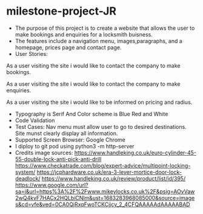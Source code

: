 # milestone-project-JR

 * The purpose of this project is to create a website that allows the user to make bookings and enquiries for a locksmith buisness.
* The features include a navigation menu, images,paragraphs, and a homepage, prices page and contact page.
* User Stories:

As a user visiting the site i would like to contact the company to make bookings.

As a user visiting the site i would like to contact the company to make enquiries.

As a user visiting the site i would like to be informed on pricing and radius.
* Typography is Serif And Color scheme is Blue Red and White
* Code Validation
* Test Cases:
Nav menu must allow user to go to desired destinations.
Site munst clearly display all information.
* Supported Screen Browser: Google Chrome 
* I diploy to git pod using python3 -m http-server
* Credits
image sources: https://www.handleking.co.uk/euro-cylinder-45-55-double-lock-anti-pick-anti-drill
https://www.checkatrade.com/blog/expert-advice/multipoint-locking-system/
https://jcphardware.co.uk/era-3-lever-mortice-door-lock-deadlock/
https://www.handleking.co.uk/review/product/list/id/395/
https://www.google.com/url?sa=i&url=https%3A%2F%2Fwww.mikeylocks.co.uk%2F&psig=AOvVaw2wQ4kvF7HACx2HQLbiCNlm&ust=1683283968085000&source=images&cd=vfe&ved=0CA0QjRxqFwoTCKCjjcy_2_4CFQAAAAAdAAAAABAD


